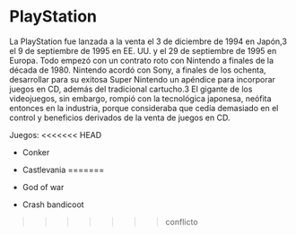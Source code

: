 # PlayStation

La PlayStation fue lanzada a la venta el 3 de diciembre de 1994 en Japón,3​ el 9 de septiembre de 1995 en EE. UU. y el 29 de septiembre de 1995 en Europa. Todo empezó con un contrato roto con Nintendo a finales de la década de 1980. Nintendo acordó con Sony, a finales de los ochenta, desarrollar para su exitosa Super Nintendo un apéndice para incorporar juegos en CD, además del tradicional cartucho.3​ El gigante de los videojuegos, sin embargo, rompió con la tecnológica japonesa, neófita entonces en la industria, porque consideraba que cedía demasiado en el control y beneficios derivados de la venta de juegos en CD.

Juegos:
<<<<<<< HEAD
* Conker
* Castlevania
=======

* God of war
* Crash bandicoot
>>>>>>> conflicto
